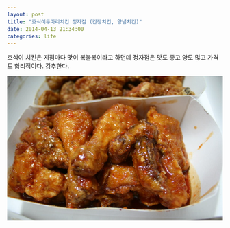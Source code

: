 ```yaml
---
layout: post
title: "호식이두마리치킨 정자점 (간장치킨, 양념치킨)"
date: 2014-04-13 21:34:00
categories: life
---
```


호식이 치킨은 지점마다 맛이 복불복이라고 하던데 정자점은 맛도 좋고 양도 많고 가격도 합리적이다. 강추한다.

![jeongja-hosiki](/images/posts/life/jeongja-hosiki.jpg)
